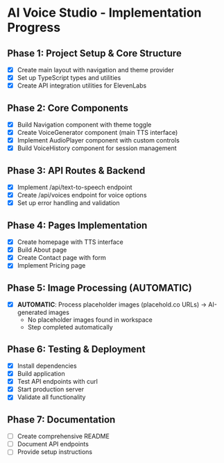# AI Voice Studio - Implementation Progress

## Phase 1: Project Setup & Core Structure
- [x] Create main layout with navigation and theme provider
- [x] Set up TypeScript types and utilities
- [x] Create API integration utilities for ElevenLabs

## Phase 2: Core Components
- [x] Build Navigation component with theme toggle
- [x] Create VoiceGenerator component (main TTS interface)
- [x] Implement AudioPlayer component with custom controls
- [x] Build VoiceHistory component for session management

## Phase 3: API Routes & Backend
- [x] Implement /api/text-to-speech endpoint
- [x] Create /api/voices endpoint for voice options
- [x] Set up error handling and validation

## Phase 4: Pages Implementation
- [x] Create homepage with TTS interface
- [x] Build About page
- [x] Create Contact page with form
- [x] Implement Pricing page

## Phase 5: Image Processing (AUTOMATIC)
- [x] **AUTOMATIC**: Process placeholder images (placehold.co URLs) → AI-generated images
  - No placeholder images found in workspace
  - Step completed automatically

## Phase 6: Testing & Deployment
- [x] Install dependencies
- [x] Build application
- [x] Test API endpoints with curl
- [x] Start production server
- [x] Validate all functionality

## Phase 7: Documentation
- [ ] Create comprehensive README
- [ ] Document API endpoints
- [ ] Provide setup instructions